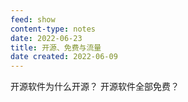 ```yaml
---
feed: show
content-type: notes
date: 2022-06-23
title: 开源、免费与流量
date created: 2022-06-09
---
```

开源软件为什么开源？
开源软件全部免费？
